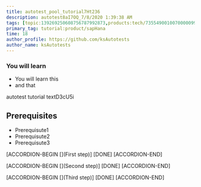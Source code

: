 ```yaml
---
title: autotest_pool_tutorial7Ht236
description: autotest8aI7OQ_7/8/2020 1:39:38 AM
tags: [topic:139269250608756787992873,products:tech/73554900100700000996,tutorial:experience/advanced]
primary_tag: tutorial:product/sapHana
time: 18
author_profile: https://github.com/ksAutotests
author_name: ksAutotests
---
```

### You will learn
- You will learn this
- and that

autotest tutorial textD3cU5i

## Prerequisites
- Prerequisute1
- Prerequisute2
- Prerequisute3

[ACCORDION-BEGIN [](First step)]
[DONE]
[ACCORDION-END]

[ACCORDION-BEGIN [](Second step)]
[DONE]
[ACCORDION-END]

[ACCORDION-BEGIN [](Third step)]
[DONE]
[ACCORDION-END]

